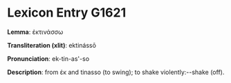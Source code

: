 # Lexicon Entry G1621

**Lemma**: ἐκτινάσσω

**Transliteration (xlit)**: ektinássō

**Pronunciation**: ek-tin-as'-so

**Description**:
from ἐκ and tinasso (to swing); to shake violently:--shake (off).
